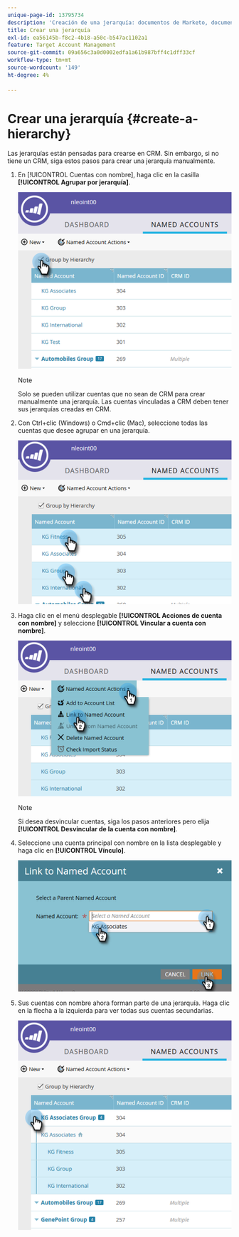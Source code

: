 ```yaml
---
unique-page-id: 13795734
description: 'Creación de una jerarquía: documentos de Marketo, documentación del producto'
title: Crear una jerarquía
exl-id: ea56145b-f8c2-4b18-a50c-b547ac1102a1
feature: Target Account Management
source-git-commit: 09a656c3a0d0002edfa1a61b987bff4c1dff33cf
workflow-type: tm+mt
source-wordcount: '149'
ht-degree: 4%

---
```


# Crear una jerarquía {#create-a-hierarchy}

Las jerarquías están pensadas para crearse en CRM. Sin embargo, si no tiene un CRM, siga estos pasos para crear una jerarquía manualmente.

1. En [!UICONTROL Cuentas con nombre], haga clic en la casilla **[!UICONTROL Agrupar por jerarquía]**.

   ![](assets/create-a-hierarchy-1.png)

   >[!NOTE]
   >
   >Solo se pueden utilizar cuentas que no sean de CRM para crear manualmente una jerarquía. Las cuentas vinculadas a CRM deben tener sus jerarquías creadas en CRM.

1. Con Ctrl+clic (Windows) o Cmd+clic (Mac), seleccione todas las cuentas que desee agrupar en una jerarquía.

   ![](assets/create-a-hierarchy-2.png)

1. Haga clic en el menú desplegable **[!UICONTROL Acciones de cuenta con nombre]** y seleccione **[!UICONTROL Vincular a cuenta con nombre]**.

   ![](assets/create-a-hierarchy-3.png)

   >[!NOTE]
   >
   >Si desea desvincular cuentas, siga los pasos anteriores pero elija **[!UICONTROL Desvincular de la cuenta con nombre]**.

1. Seleccione una cuenta principal con nombre en la lista desplegable y haga clic en **[!UICONTROL Vínculo]**.

   ![](assets/create-a-hierarchy-4.png)

1. Sus cuentas con nombre ahora forman parte de una jerarquía. Haga clic en la flecha a la izquierda para ver todas sus cuentas secundarias.

   ![](assets/create-a-hierarchy-5.png)

